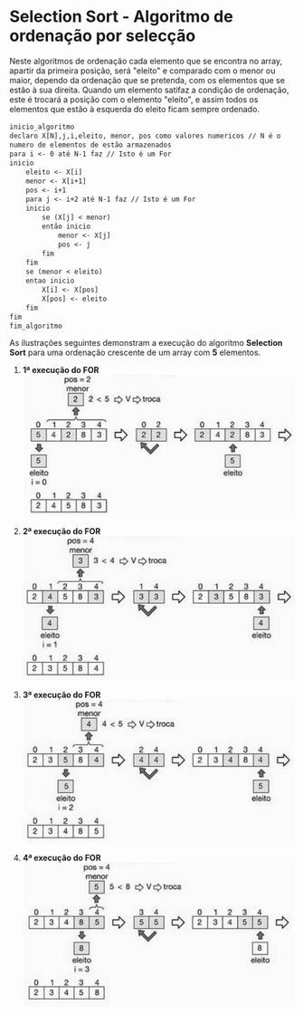 # Selection Sort - Algoritmo de ordenação por selecção

Neste algoritmos de ordenação cada elemento que se encontra no array, apartir da primeira posição, será "eleito" e comparado com o menor ou maior, dependo da ordenação que se pretenda, com os elementos que se estão à sua direita. Quando um elemento satifaz a condição de ordenação, este é trocará a posição com o elemento "eleito", e assim todos os elementos que estão à esquerda do eleito ficam sempre ordenado.


```pseudocode
inicio_algoritmo
declaro X[N],j,i,eleito, menor, pos como valores numericos // N é o numero de elementos de estão armazenados
para i <- 0 até N-1 faz // Isto é um For
inicio
    eleito <- X[i] 
    menor <- X[i+1]
    pos <- i+1
    para j <- i+2 até N-1 faz // Isto é um For
    inicio
        se (X[j] < menor)
        então inicio
            menor <- X[j]
            pos <- j
        fim
    fim
    se (menor < eleito)
    entao inicio
        X[i] <- X[pos]
        X[pos] <- eleito
    fim
fim
fim_algoritmo
```
As ilustrações seguintes demonstram a execução do algoritmo **Selection Sort** para uma ordenação crescente de um array com __5__ elementos.

1. **1ª execução do FOR**
![1_iteração](../images/algoritmos/selection_sort_1_iteration.png)

1. **2ª execução do FOR**
![2_iteração](../images/algoritmos/selection_sort_2_iteration.png)

1. **3ª execução do FOR**
![3_iteração](../images/algoritmos/selection_sort_3_iteration.png)

1. **4ª execução do FOR**
![4_iteração](../images/algoritmos/selection_sort_4_iteration.png)

